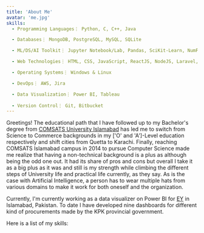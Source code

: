 ```yaml
---
title: 'About Me'
avatar: 'me.jpg'
skills:
  - Programming Languages⋮ Python, C, C++, Java

  - Databases⋮ MongoDB, PostgreSQL, MySQL, SQLite

  - ML/DS/AI Toolkit⋮ Jupyter Notebook/Lab, Pandas, SciKit-Learn, NumPy, SciPy, Dash, Matplotlib, TextBlob, VaderSentiment, Selenium, BeautifulSoup, Scrapy

  - Web Technologies⋮ HTML, CSS, JavaScript, ReactJS, NodeJS, Laravel, Flask, Django

  - Operating Systems⋮ Windows & Linux

  - DevOps⋮ AWS, Jira

  - Data Visualization⋮ Power BI, Tableau
  
  - Version Control⋮ Git, Bitbucket
---
```


Greetings! The educational path that I have followed up to my Bachelor's degree from [COMSATS University Islamabad]('https://www.comsats.edu.pk/') has led me to switch from Science to Commerce backgrounds in my ['O' and 'A']-Level education respectively and shift cities from Quetta to Karachi. Finally, reaching COMSATS Islamabad campus in 2014 to pursue Computer Science made me realize that having a non-technical background is a plus as although being the odd one out. It had its share of pros and cons but overall I take it as a big plus as it was and still is my strength while climbing the different steps of University life and practical life currently, as they say. As is the case with Artificial Intelligence, a person has to wear multiple hats from various domains to make it work for both oneself and the organization.

Currently, I'm currently working as a data visualizer on Power BI for [EY]('https://www.ey.com/en_gl/locations/pakistan) in Islamabad, Pakistan. To date I have developed nine dashboards for different kind of procurements made by the KPK provincial government. 

Here is a list of my skills:
